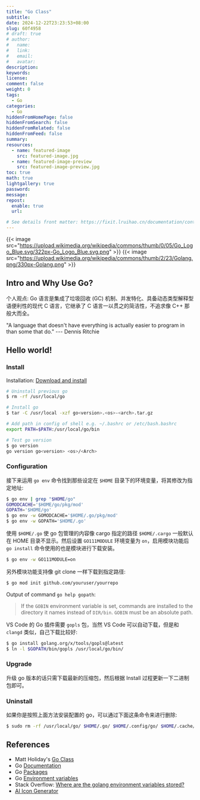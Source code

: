 ```yaml
---
title: "Go Class"
subtitle:
date: 2024-12-22T23:23:53+08:00
slug: 60f4958
# draft: true
# author:
#   name:
#   link:
#   email:
#   avatar:
description:
keywords:
license:
comment: false
weight: 0
tags:
  - Go
categories:
  - Go
hiddenFromHomePage: false
hiddenFromSearch: false
hiddenFromRelated: false
hiddenFromFeed: false
summary:
resources:
  - name: featured-image
    src: featured-image.jpg
  - name: featured-image-preview
    src: featured-image-preview.jpg
toc: true
math: true
lightgallery: true
password:
message:
repost:
  enable: true
  url:

# See details front matter: https://fixit.lruihao.cn/documentation/content-management/introduction/#front-matter
---
```


{{< image src="https://upload.wikimedia.org/wikipedia/commons/thumb/0/05/Go_Logo_Blue.svg/322px-Go_Logo_Blue.svg.png" >}}
{{< image src="https://upload.wikimedia.org/wikipedia/commons/thumb/2/23/Golang.png/330px-Golang.png" >}}

<!--more-->

## Intro and Why Use Go?

个人观点: Go 语言是集成了垃圾回收 (GC) 机制、并发特化、具备动态类型解释型语便利性的现代 C 语言，它继承了 C 语言一以贯之的简洁性，不追求像 C++ 那般大而全。

"A language that doesn\'t have everything is actually easier to program in than some that do." --- Dennis Ritchie

## Hello world!

### Install

Installation: [Download and install](https://go.dev/doc/install)

```sh
# Uninstall previous go
$ rm -rf /usr/local/go

# Install go
$ tar -C /usr/local -xzf go<version>.<os>-<arch>.tar.gz

# Add path in config of shell e.g. ~/.bashrc or /etc/bash.bashrc
export PATH=$PATH:/usr/local/go/bin

# Test go version
$ go version
go version go<version> <os>/<Arch>
```

### Configuration

接下来运用 `go env` 命令找到那些设定在 `$HOME` 目录下的环境变量，将其修改为指定地址:

```sh
$ go env | grep "$HOME/go"
GOMODCACHE='$HOME/go/pkg/mod'
GOPATH='$HOME/go'
$ go env -w GOMODCACHE='$HOME/.go/pkg/mod'
$ go env -w GOPATH='$HOME/.go'
```

使用 `$HOME/.go` 使 go 包管理的内容像 cargo 指定的路径 `$HOME/.cargo` 一般默认在 HOME 目录不显示。然后设置 `GO111MODULE` 环境变量为 `on`，启用模块功能后 `go install` 命令使用的也是模块进行下载安装。

```sh
$ go env -w GO111MODULE=on
```

另外模块功能支持像 git clone 一样下载到指定路径:

```sh
$ go mod init github.com/youruser/yourrepo
```

Output of command `go help gopath`:

> If the `GOBIN` environment variable is set, commands are installed to the directory it names instead of `DIR/bin`. `GOBIN` must be an absolute path.

VS Code 的 Go 插件需要 `gopls` 包，当然 VS Code 可以自动下载，但是和 `clangd` 类似，自己下载比较好:

```sh
$ go install golang.org/x/tools/gopls@latest
$ ln -l $GOPATH/bin/gopls /usr/local/go/bin/
```

### Upgrade

升级 go 版本的话只需下载最新的压缩包，然后根据 Install 过程更新一下二进制包即可。

### Uninstall

如果你是按照上面方法安装配置的 go，可以通过下面这条命令来进行删除:

```sh
$ sudo rm -rf /usr/local/go/ $HOME/.go/ $HOME/.config/go/ $HOME/.cache/go-build
```

## References

- Matt Holiday\'s [Go Class](https://www.youtube.com/playlist?list=PLoILbKo9rG3skRCj37Kn5Zj803hhiuRK6)
- Go [Documentation](https://go.dev/doc/)
- Go [Packages](https://pkg.go.dev/)
- Go [Environment variables](https://pkg.go.dev/cmd/go#hdr-Environment_variables)
- Stack Overflow: [Where are the golang environment variables stored?](https://stackoverflow.com/questions/40825613/where-are-the-golang-environment-variables-stored)
- [AI Icon Generator](https://perchance.org/ai-icon-generator)
